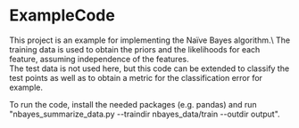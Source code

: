 # ExampleCode
This project is an example for implementing the Naïve Bayes algorithm.\ The training data is used to obtain the priors and the likelihoods for each feature, assuming independence of the features.\
The test data is not used here, but this code can be extended to classify the test points as well as to obtain a metric for the classification error for example. 

To run the code, install the needed packages (e.g. pandas) and run "nbayes_summarize_data.py --traindir nbayes_data/train --outdir output".
